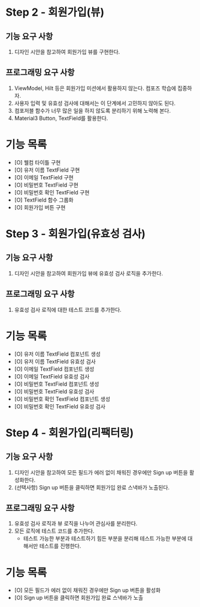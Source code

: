 # Step 2 - 회원가입(뷰)

## 기능 요구 사항

1. 디자인 시안을 참고하여 회원가입 뷰를 구현한다.

## 프로그래밍 요구 사항
1. ViewModel, Hilt 등은 회원가입 미션에서 활용하지 않는다. 컴포즈 학습에 집중하자.
2. 사용자 입력 및 유효성 검사에 대해서는 이 단계에서 고민하지 않아도 된다.
3. 컴포저블 함수가 너무 많은 일을 하지 않도록 분리하기 위해 노력해 본다.
4. Material3 Button, TextField를 활용한다.

# 기능 목록
- [O] 웰컴 타이틀 구현
- [O] 유저 이름 TextField 구현
- [O] 이메일 TextField 구현
- [O] 비밀번호 TextField 구현
- [O] 비밀번호 확인 TextField 구현
- [O] TextField 함수 그룹화
- [O] 회원가입 버튼 구현

# Step 3 - 회원가입(유효성 검사)

## 기능 요구 사항

1. 디자인 시안을 참고하여 회원가입 뷰에 유효성 검사 로직을 추가한다.

## 프로그래밍 요구 사항
1. 유효성 검사 로직에 대한 테스트 코드를 추가한다.

# 기능 목록
- [O] 유저 이름 TextField 컴포넌트 생성
- [O] 유저 이름 TextField 유효성 검사
- [O] 이메일 TextField 컴포넌트 생성
- [O] 이메일 TextField 유효성 검사
- [O] 비밀번호 TextField 컴포넌트 생성
- [O] 비밀번호 TextField 유효성 검사
- [O] 비밀번호 확인 TextField 컴포넌트 생성
- [O] 비밀번호 확인 TextField 유효성 검사

# Step 4 - 회원가입(리팩터링)

## 기능 요구 사항
1. 디자인 시안을 참고하여 모든 필드가 에러 없이 채워진 경우에만 Sign up 버튼을 활성화한다.
2. (선택사항) Sign up 버튼을 클릭하면 회원가입 완료 스낵바가 노출된다.

## 프로그래밍 요구 사항
1. 유효성 검사 로직과 뷰 로직을 나누어 관심사를 분리한다.
2. 모든 로직에 테스트 코드를 추가한다.
   - 테스트 가능한 부분과 테스트하기 힘든 부분을 분리해 테스트 가능한 부분에 대해서만 테스트를 진행한다.


# 기능 목록
- [O] 모든 필드가 에러 없이 채워진 경우에만 Sign up 버튼을 활성화
- [O] Sign up 버튼을 클릭하면 회원가입 완료 스낵바가 노출

